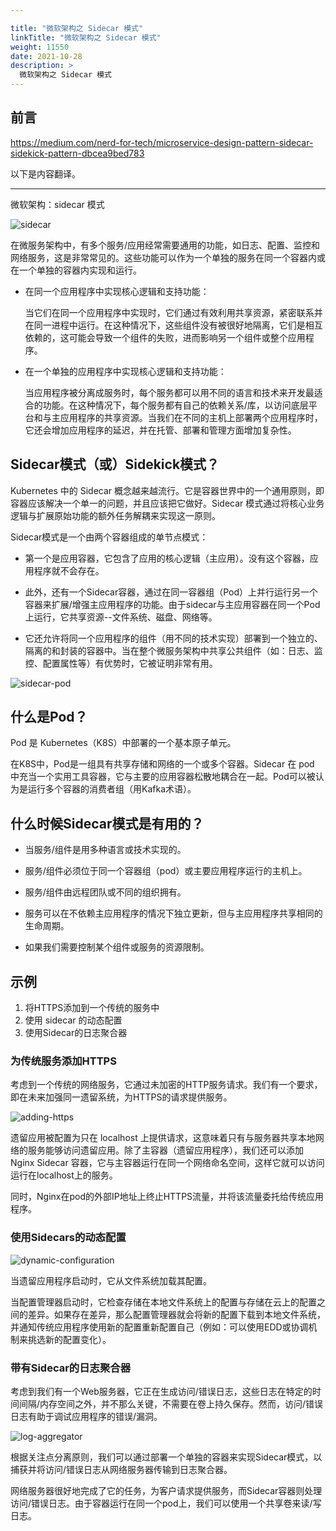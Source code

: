 ```yaml
---

title: "微软架构之 Sidecar 模式"
linkTitle: "微软架构之 Sidecar 模式"
weight: 11550
date: 2021-10-28
description: >
  微软架构之 Sidecar 模式
---
```


## 前言

https://medium.com/nerd-for-tech/microservice-design-pattern-sidecar-sidekick-pattern-dbcea9bed783

以下是内容翻译。

---------------

微软架构：sidecar 模式

![sidecar](images/microservice-design-pattern-sidecar-pattern/sidecar.png)

在微服务架构中，有多个服务/应用经常需要通用的功能，如日志、配置、监控和网络服务，这是非常常见的。这些功能可以作为一个单独的服务在同一个容器内或在一个单独的容器内实现和运行。

- 在同一个应用程序中实现核心逻辑和支持功能：

    当它们在同一个应用程序中实现时，它们通过有效利用共享资源，紧密联系并在同一进程中运行。在这种情况下，这些组件没有被很好地隔离，它们是相互依赖的，这可能会导致一个组件的失败，进而影响另一个组件或整个应用程序。

- 在一个单独的应用程序中实现核心逻辑和支持功能：

    当应用程序被分离成服务时，每个服务都可以用不同的语言和技术来开发最适合的功能。在这种情况下，每个服务都有自己的依赖关系/库，以访问底层平台和与主应用程序的共享资源。当我们在不同的主机上部署两个应用程序时，它还会增加应用程序的延迟，并在托管、部署和管理方面增加复杂性。

## Sidecar模式（或）Sidekick模式？

Kubernetes 中的 Sidecar 概念越来越流行。它是容器世界中的一个通用原则，即容器应该解决一个单一的问题，并且应该把它做好。Sidecar 模式通过将核心业务逻辑与扩展原始功能的额外任务解耦来实现这一原则。

Sidecar模式是一个由两个容器组成的单节点模式：

- 第一个是应用容器，它包含了应用的核心逻辑（主应用）。没有这个容器，应用程序就不会存在。

- 此外，还有一个Sidecar容器，通过在同一容器组（Pod）上并行运行另一个容器来扩展/增强主应用程序的功能。由于sidecar与主应用容器在同一个Pod上运行，它共享资源--文件系统、磁盘、网络等。

- 它还允许将同一个应用程序的组件（用不同的技术实现）部署到一个独立的、隔离的和封装的容器中。当在整个微服务架构中共享公共组件（如：日志、监控、配置属性等）有优势时，它被证明非常有用。

![sidecar-pod](images/microservice-design-pattern-sidecar-pattern/sidecar-pod.png)

## 什么是Pod？

Pod 是 Kubernetes（K8S）中部署的一个基本原子单元。

在K8S中，Pod是一组具有共享存储和网络的一个或多个容器。Sidecar 在 pod 中充当一个实用工具容器，它与主要的应用容器松散地耦合在一起。Pod可以被认为是运行多个容器的消费者组（用Kafka术语）。

## 什么时候Sidecar模式是有用的？

- 当服务/组件是用多种语言或技术实现的。

- 服务/组件必须位于同一个容器组（pod）或主要应用程序运行的主机上。

- 服务/组件由远程团队或不同的组织拥有。

- 服务可以在不依赖主应用程序的情况下独立更新，但与主应用程序共享相同的生命周期。
- 如果我们需要控制某个组件或服务的资源限制。

## 示例

1. 将HTTPS添加到一个传统的服务中
2. 使用 sidecar 的动态配置
3. 使用Sidecar的日志聚合器

### 为传统服务添加HTTPS

考虑到一个传统的网络服务，它通过未加密的HTTP服务请求。我们有一个要求，即在未来加强同一遗留系统，为HTTPS的请求提供服务。

![adding-https](images/microservice-design-pattern-sidecar-pattern/adding-https.png)

遗留应用被配置为只在 localhost 上提供请求，这意味着只有与服务器共享本地网络的服务能够访问遗留应用。除了主容器（遗留应用程序），我们还可以添加 Nginx Sidecar 容器，它与主容器运行在同一个网络命名空间，这样它就可以访问运行在localhost上的服务。

同时，Nginx在pod的外部IP地址上终止HTTPS流量，并将该流量委托给传统应用程序。

### 使用Sidecars的动态配置

![dynamic-configuration](images/microservice-design-pattern-sidecar-pattern/dynamic-configuration.png)

当遗留应用程序启动时，它从文件系统加载其配置。

当配置管理器启动时，它检查存储在本地文件系统上的配置与存储在云上的配置之间的差异。如果存在差异，那么配置管理器就会将新的配置下载到本地文件系统，并通知传统应用程序使用新的配置重新配置自己（例如：可以使用EDD或协调机制来挑选新的配置变化）。

### 带有Sidecar的日志聚合器

考虑到我们有一个Web服务器，它正在生成访问/错误日志，这些日志在特定的时间间隔/内存空间之外，并不那么关键，不需要在卷上持久保存。然而，访问/错误日志有助于调试应用程序的错误/漏洞。

![log-aggregator](images/microservice-design-pattern-sidecar-pattern/log-aggregator.png)

根据关注点分离原则，我们可以通过部署一个单独的容器来实现Sidecar模式，以捕获并将访问/错误日志从网络服务器传输到日志聚合器。

网络服务器很好地完成了它的任务，为客户请求提供服务，而Sidecar容器则处理访问/错误日志。由于容器运行在同一个pod上，我们可以使用一个共享卷来读/写日志。

